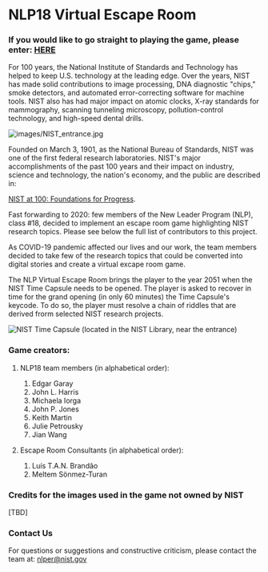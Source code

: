# NLP18 Virtual Escape Room

### If you would like to go straight to playing the game, please enter:  [HERE](https://pages.nist.gov/NLPER/Escape-Room-Cover-Story.html)


<p>
  For 100 years, the National Institute of Standards and Technology has helped to keep U.S. technology at the leading edge. Over the years, NIST has made solid contributions to image processing, DNA diagnostic "chips," smoke detectors, and automated error-correcting software for machine tools. NIST also has had major impact on atomic clocks, X-ray standards for mammography, scanning tunneling microscopy, pollution-control technology, and high-speed dental drills.
</p>

![images/NIST_entrance.jpg](https://pages.nist.gov/NLPER/images/NIST_entrance.jpg)

<p>
Founded on March 3, 1901, as the National Bureau of Standards, NIST was one of the first federal research laboratories. NIST's major accomplishments of the past 100 years and their impact on industry, science and technology, the nation's economy, and the public are described in:
</p>

[NIST at 100: Foundations for Progress](https://www.nist.gov/history/nist-100-foundations-progress).

<p>
Fast forwarding to 2020: few members of the New Leader Program (NLP), class #18, decided to implement an escape room game highlighting NIST research topics. Please see below the full list of contributors to this project.
</p>

<p>As COVID-19 pandemic affected our lives and our work, the team members decided to take few of the research topics that could be converted into digital stories and create a virtual excape room game.
</p>

<p>
The NLP Virtual Escape Room brings the player to the year 2051 when the NIST Time Capsule needs to be opened. The player is asked to recover in time for the grand opening (in only 60 minutes) the Time Capsule's keycode. To do so, the player must resolve a chain of riddles that are derived frorm selected NIST research projects.
</p>

![NIST Time Capsule (located in the NIST Library, near the entrance)](https://pages.nist.gov/NLPER/images/NIST_time_capsule_small.jpeg)



### Game creators:

1. NLP18 team members (in alphabetical order):
    1. Edgar Garay
    1. John L. Harris
    1. Michaela Iorga
    1. John P. Jones
    1. Keith Martin
    1. Julie Petrousky
    1. Jian Wang
    
1. Escape Room Consultants (in alphabetical order):
    1. Luís T.A.N. Brandão
    1. Meltem Sönmez-Turan

### Credits for the images used in the game not owned by NIST

[TBD]

### Contact Us

For questions or suggestions and constructive criticism, please contact the team at:
[nlper@nist.gov](mailto:nlper@nist.gov)




